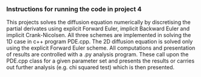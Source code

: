 ### Instructions for running the code in project 4

This projects solves the diffusion equation numerically by discretising the partial derivates using explicit Forward Euler, implicit Backward Euler and implicit Crank-Nicolsen. All three schemes are implemented in solving the 1D case in c++ program PDE.cpp. The 2D diffusion equation is solved only using the explicit Forward Euler scheme. All computations and presentation of results are controlled with a .py analysis program. These call upon the PDE.cpp class for a given parameter set and presents the results or carries out further analysis (e.g. chi squared test) which is then presented.
